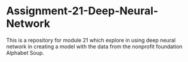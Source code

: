 # Assignment-21-Deep-Neural-Network
This is a repository for module 21 which explore in using deep neural network in creating a model with the data from the nonprofit foundation Alphabet Soup.
